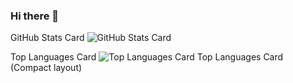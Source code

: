 ### Hi there 👋

GitHub Stats Card
![GitHub Stats Card](https://github-readme-stats.vercel.app/api?username=konono)

Top Languages Card
![Top Languages Card](https://github-readme-stats.vercel.app/api/top-langs/?username=konono)
Top Languages Card (Compact layout)
